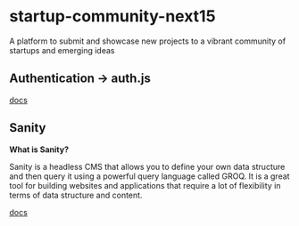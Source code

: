 # startup-community-next15

A platform to submit and showcase new projects to a vibrant community of startups and emerging ideas

## Authentication -> auth.js

[docs](https://authjs.dev/getting-started/installation)

## Sanity

**What is Sanity?**

Sanity is a headless CMS that allows you to define your own data structure and then query it using a powerful query language called GROQ. It is a great tool for building websites and applications that require a lot of flexibility in terms of data structure and content.

[docs](https://www.sanity.io/docs/getting-started)
